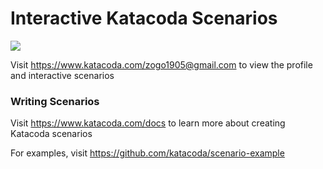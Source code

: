 # Interactive Katacoda Scenarios

[![](http://shields.katacoda.com/katacoda/zogo1905@gmail.com/count.svg)](https://www.katacoda.com/zogo1905@gmail.com "Get your profile on Katacoda.com")

Visit https://www.katacoda.com/zogo1905@gmail.com to view the profile and interactive scenarios

### Writing Scenarios
Visit https://www.katacoda.com/docs to learn more about creating Katacoda scenarios

For examples, visit https://github.com/katacoda/scenario-example

